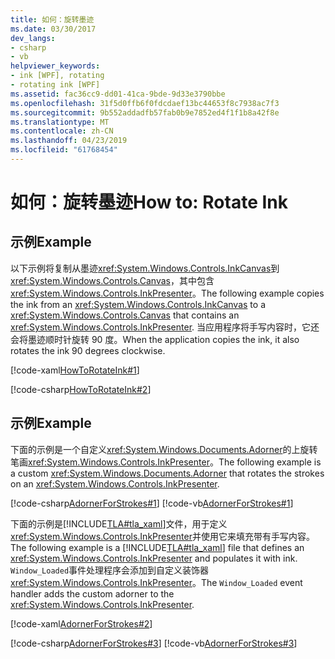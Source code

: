 ```yaml
---
title: 如何：旋转墨迹
ms.date: 03/30/2017
dev_langs:
- csharp
- vb
helpviewer_keywords:
- ink [WPF], rotating
- rotating ink [WPF]
ms.assetid: fac36cc9-dd01-41ca-9bde-9d33e3790bbe
ms.openlocfilehash: 31f5d0ffb6f0fdcdaef13bc44653f8c7938ac7f3
ms.sourcegitcommit: 9b552addadfb57fab0b9e7852ed4f1f1b8a42f8e
ms.translationtype: MT
ms.contentlocale: zh-CN
ms.lasthandoff: 04/23/2019
ms.locfileid: "61768454"
---
```

# <a name="how-to-rotate-ink"></a><span data-ttu-id="33505-102">如何：旋转墨迹</span><span class="sxs-lookup"><span data-stu-id="33505-102">How to: Rotate Ink</span></span>
## <a name="example"></a><span data-ttu-id="33505-103">示例</span><span class="sxs-lookup"><span data-stu-id="33505-103">Example</span></span>  
 <span data-ttu-id="33505-104">以下示例将复制从墨迹<xref:System.Windows.Controls.InkCanvas>到<xref:System.Windows.Controls.Canvas>，其中包含<xref:System.Windows.Controls.InkPresenter>。</span><span class="sxs-lookup"><span data-stu-id="33505-104">The following example copies the ink from an <xref:System.Windows.Controls.InkCanvas> to a <xref:System.Windows.Controls.Canvas> that contains an <xref:System.Windows.Controls.InkPresenter>.</span></span>  <span data-ttu-id="33505-105">当应用程序将手写内容时，它还会将墨迹顺时针旋转 90 度。</span><span class="sxs-lookup"><span data-stu-id="33505-105">When the application copies the ink, it also rotates the ink 90 degrees clockwise.</span></span>  
  
 [!code-xaml[HowToRotateInk#1](~/samples/snippets/csharp/VS_Snippets_Wpf/HowToRotateInk/CSharp/Window1.xaml#1)]  
  
 [!code-csharp[HowToRotateInk#2](~/samples/snippets/csharp/VS_Snippets_Wpf/HowToRotateInk/CSharp/Window1.xaml.cs#2)]  
  
## <a name="example"></a><span data-ttu-id="33505-106">示例</span><span class="sxs-lookup"><span data-stu-id="33505-106">Example</span></span>  
 <span data-ttu-id="33505-107">下面的示例是一个自定义<xref:System.Windows.Documents.Adorner>的上旋转笔画<xref:System.Windows.Controls.InkPresenter>。</span><span class="sxs-lookup"><span data-stu-id="33505-107">The following example is a custom <xref:System.Windows.Documents.Adorner> that rotates the strokes on an <xref:System.Windows.Controls.InkPresenter>.</span></span>  
  
 [!code-csharp[AdornerForStrokes#1](~/samples/snippets/csharp/VS_Snippets_Wpf/AdornerForStrokes/CSharp/RotatingAdornerForStrokes.cs#1)]
 [!code-vb[AdornerForStrokes#1](~/samples/snippets/visualbasic/VS_Snippets_Wpf/AdornerForStrokes/VisualBasic/RotatingAdornerForStrokes.vb#1)]  
  
 <span data-ttu-id="33505-108">下面的示例是[!INCLUDE[TLA#tla_xaml](../../../../includes/tlasharptla-xaml-md.md)]文件，用于定义<xref:System.Windows.Controls.InkPresenter>并使用它来填充带有手写内容。</span><span class="sxs-lookup"><span data-stu-id="33505-108">The following example is a [!INCLUDE[TLA#tla_xaml](../../../../includes/tlasharptla-xaml-md.md)] file that defines an <xref:System.Windows.Controls.InkPresenter> and populates it with ink.</span></span> <span data-ttu-id="33505-109">`Window_Loaded`事件处理程序会添加到自定义装饰器<xref:System.Windows.Controls.InkPresenter>。</span><span class="sxs-lookup"><span data-stu-id="33505-109">The `Window_Loaded` event handler adds the custom adorner to the <xref:System.Windows.Controls.InkPresenter>.</span></span>  
  
 [!code-xaml[AdornerForStrokes#2](~/samples/snippets/csharp/VS_Snippets_Wpf/AdornerForStrokes/CSharp/Window1.xaml#2)]  
  
 [!code-csharp[AdornerForStrokes#3](~/samples/snippets/csharp/VS_Snippets_Wpf/AdornerForStrokes/CSharp/Window1.xaml.cs#3)]
 [!code-vb[AdornerForStrokes#3](~/samples/snippets/visualbasic/VS_Snippets_Wpf/AdornerForStrokes/VisualBasic/Window1.xaml.vb#3)]
